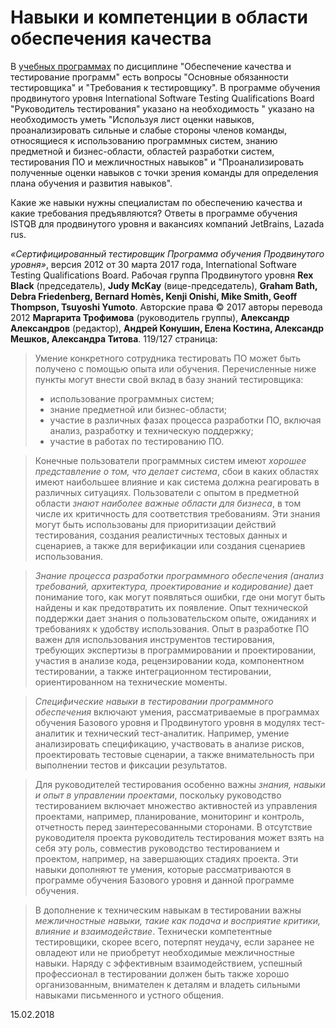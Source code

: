 # Навыки и компетенции в области обеспечения качества

В [учебных программах](/2016-08-14-educational-programs-exam-questions-and-literature.md) по дисциплине "Обеспечение качества и тестирование программ" есть вопросы "Основные обязанности тестировщика" и "Требования к тестировщику". В программе обучения продвинутого уровня International Software Testing Qualifications Board "Руководитель тестирования" указано на необходимость " указано на необходимость уметь "Используя лист оценки навыков, проанализировать сильные и слабые стороны членов команды, относящиеся к использованию программных систем, знанию предметной и бизнес-области, областей разработки систем, тестирования ПО и межличностных навыков" и "Проанализировать полученные оценки навыков с точки зрения команды для определения плана обучения и развития навыков".

Какие же навыки нужны специалистам по обеспечению качества и какие требования предъявляются? Ответы в программе обучения ISTQB для продвинутого уровня и вакансиях компаний JetBrains, Lazada rus.

_«Сертифицированный тестировщик Программа обучения Продвинутого уровня»_, версия 2012 от 30 марта 2017 года, International Software Testing Qualifications Board. Рабочая группа Продвинутого уровня **Rex Black** (председатель), **Judy McKay** (вице-председатель), **Graham Bath, Debra Friedenberg, Bernard Homès, Kenji Onishi, Mike Smith, Geoff Thompson, Tsuyoshi Yumoto**. Авторские права © 2017 авторы перевода 2012 **Маргарита Трофимова** (руководитель группы), **Александр Александров** (редактор), **Андрей Конушин, Елена Костина, Александр Мешков, Александра Титова**. 119/127 страница:

> Умение конкретного сотрудника тестировать ПО может быть получено с помощью опыта или обучения. Перечисленные ниже пункты могут внести свой вклад в базу знаний тестировщика:
> - использование программных систем;
> - знание предметной или бизнес-области;
> - участие в различных фазах процесса разработки ПО, включая анализ, разработку и техническую поддержку;
> - участие в работах по тестированию ПО.

> Конечные пользователи программных систем имеют _хорошее представление о том, что делает система_, сбои в каких областях имеют наибольшее влияние и как система должна реагировать в различных ситуациях. Пользователи с опытом в предметной области _знают наиболее важные области для бизнеса_, в том числе их критичность для соответствия требованиям. Эти знания могут быть использованы для приоритизации действий тестирования, создания реалистичных тестовых данных и сценариев, а также для верификации или создания сценариев использования.

> _Знание процесса разработки программного обеспечения (анализ требований, архитектура, проектирование и кодирование)_ дает понимание того, как могут появляться ошибки, где они могут быть найдены и как предотвратить их появление. Опыт технической поддержки дает знания о пользовательском опыте, ожиданиях и требованиях к удобству использования. Опыт в разработке ПО важен для использования инструментов тестирования, требующих экспертизы в программировании и проектировании, участия в анализе кода, рецензировании кода, компонентном тестировании, а также интеграционном тестировании, ориентированном на технические моменты.

> _Специфические навыки в тестировании программного обеспечения_ включают умения, рассматриваемые в программах обучения Базового уровня и Продвинутого уровня в модулях тест- аналитик и технический тест-аналитик. Например, умение анализировать спецификацию, участвовать в анализе рисков, проектировать тестовые сценарии, а также внимательность при выполнении тестов и фиксации результатов.

> Для руководителей тестирования особенно важны _знания, навыки и опыт в управлении проектами_, поскольку руководство тестированием включает множество активностей из управления проектами, например, планирование, мониторинг и контроль, отчетность перед заинтересованными сторонами. В отсутствие руководителя проекта руководитель тестирования может взять на себя эту роль, совместив руководство тестированием и проектом, например, на завершающих стадиях проекта. Эти навыки дополняют те умения, которые рассматриваются в программе обучения Базового уровня и данной программе обучения.

> В дополнение к техническим навыкам в тестировании важны _межличностные навыки, такие как подача и восприятие критики, влияние и взаимодействие_. Технически компетентные тестировщики, скорее всего, потерпят неудачу, если заранее не овладеют или не приобретут необходимые межличностные навыки. Наряду с эффективным взаимодействием, успешный профессионал в тестировании должен быть также хорошо организованным, внимателен к деталям и владеть сильными навыками письменного и устного общения.

15.02.2018
